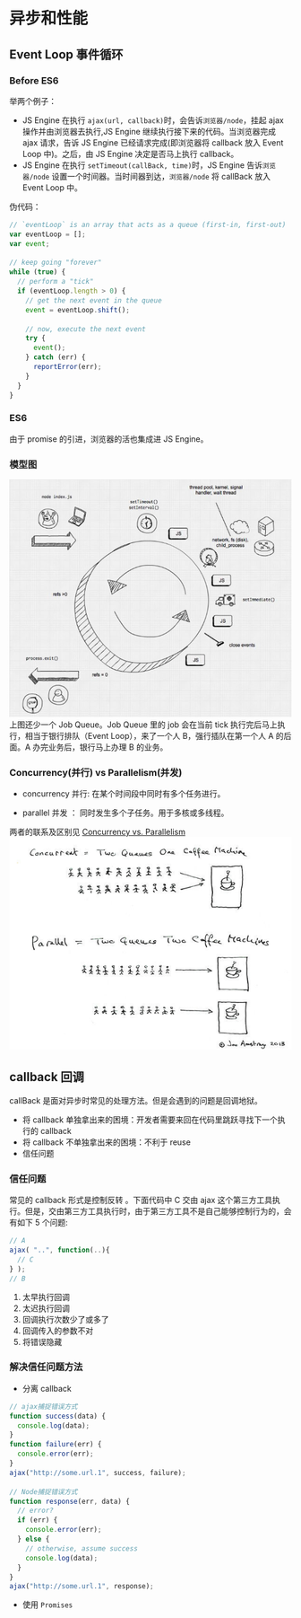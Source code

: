 # 异步和性能

## Event Loop 事件循环

### Before ES6

举两个例子：

- JS Engine 在执行 `ajax(url, callback)`时，会告诉`浏览器/node`，挂起 ajax 操作并由浏览器去执行,JS Engine 继续执行接下来的代码。当浏览器完成 ajax 请求，告诉 JS Engine 已经请求完成(即浏览器将 callback 放入 Event Loop 中)。之后，由 JS Engine 决定是否马上执行 callback。
- JS Engine 在执行 `setTimeout(callBack, time)`时，JS Engine 告诉`浏览器/node` 设置一个时间器。当时间器到达，`浏览器/node` 将 callBack 放入 Event Loop 中。

伪代码：

```javascript
// `eventLoop` is an array that acts as a queue (first-in, first-out)
var eventLoop = [];
var event;

// keep going "forever"
while (true) {
  // perform a "tick"
  if (eventLoop.length > 0) {
    // get the next event in the queue
    event = eventLoop.shift();

    // now, execute the next event
    try {
      event();
    } catch (err) {
      reportError(err);
    }
  }
}
```

### ES6

由于 promise 的引进，浏览器的活也集成进 JS Engine。

### 模型图

![EventLoop](./images/eventloop.jpg)
上图还少一个 Job Queue。Job Queue 里的 job 会在当前 tick 执行完后马上执行，相当于银行排队（Event Loop），来了一个人 B，强行插队在第一个人 A 的后面。A 办完业务后，银行马上办理 B 的业务。

### Concurrency(并行) vs Parallelism(并发)

- concurrency 并行: 在某个时间段中同时有多个任务进行。

- parallel 并发 ： 同时发生多个子任务。用于多核或多线程。

两者的联系及区别见 [Concurrency vs. Parallelism](http://tutorials.jenkov.com/java-concurrency/concurrency-vs-parallelism.html)
![Concurrency vs. Parallelism](./images/parallelVsConcurrency.jpg)

## callback 回调

callBack 是面对异步时常见的处理方法。但是会遇到的问题是回调地狱。

- 将 callback 单独拿出来的困境：开发者需要来回在代码里跳跃寻找下一个执行的 callback
- 将 callback 不单独拿出来的困境：不利于 reuse
- 信任问题

### 信任问题

常见的 callback 形式是控制反转 。下面代码中 C 交由 ajax 这个第三方工具执行。但是，交由第三方工具执行时，由于第三方工具不是自己能够控制行为的，会有如下 5 个问题:

```javascript
// A
ajax( "..", function(..){
  // C
} );
// B
```

1. 太早执行回调
2. 太迟执行回调
3. 回调执行次数少了或多了
4. 回调传入的参数不对
5. 将错误隐藏

### 解决信任问题方法

- 分离 callback

```javascript
// ajax捕捉错误方式
function success(data) {
  console.log(data);
}
function failure(err) {
  console.error(err);
}
ajax("http://some.url.1", success, failure);

// Node捕捉错误方式
function response(err, data) {
  // error?
  if (err) {
    console.error(err);
  } else {
    // otherwise, assume success
    console.log(data);
  }
}
ajax("http://some.url.1", response);
```

- 使用 `Promises`
